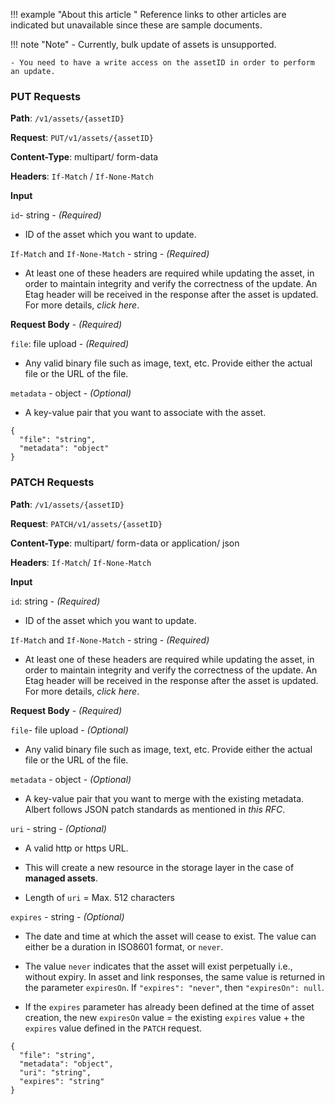 !!! example "About this article "
    Reference links to other articles are indicated but unavailable since these are sample documents.

!!! note "Note"
    - Currently, bulk update of assets is unsupported.
    
    - You need to have a write access on the assetID in order to perform an update.

### PUT Requests
**Path**: `/v1/assets/{assetID}`

**Request**: `PUT/v1/assets/{assetID}`

**Content-Type**: multipart/ form-data

**Headers**: `If-Match` / `If-None-Match`

**Input**

`id`- string - _(Required)_

* ID of the asset which you want to update.

`If-Match` and `If-None-Match` - string - _(Required)_

* At least one of these headers are required while updating the asset, in order to maintain integrity and verify the correctness of the update. An Etag header will be received in the response after the asset is updated. For more details, _click here_.

**Request Body** - _(Required)_

`file`: file upload - _(Required)_

* Any valid binary file such as image, text, etc. Provide either the actual file or the URL of the file.

`metadata` - object - _(Optional)_

* A key-value pair that you want to associate with the asset.

```
{
  "file": "string",
  "metadata": "object"
}
```

### PATCH Requests

**Path**: `/v1/assets/{assetID}`

**Request**: `PATCH/v1/assets/{assetID}`

**Content-Type**: multipart/ form-data or application/ json

**Headers**: `If-Match`/ `If-None-Match`

**Input**

`id`: string - _(Required)_

* ID of the asset which you want to update.

`If-Match` and `If-None-Match` - string - _(Required)_

* At least one of these headers are required while updating the asset, in order to maintain integrity and verify the correctness of the update. An Etag header will be received in the response after the asset is updated. For more details, _click here_.

**Request Body** - _(Required)_

`file`- file upload - _(Optional)_

* Any valid binary file such as image, text, etc. Provide either the actual file or the URL of the file.

`metadata` - object - _(Optional)_

* A key-value pair that you want to merge with the existing metadata. Albert follows JSON patch standards as mentioned in _this RFC_.

`uri` - string - _(Optional)_

* A valid http or https URL.

* This will create a new resource in the storage layer in the case of **managed assets**. 

* Length of `uri` = Max. 512 characters

`expires` - string - _(Optional)_

* The date and time at which the asset will cease to exist. The value can either be a duration in ISO8601 format, or `never`. 

* The value `never` indicates that the asset will exist perpetually i.e., without expiry. In asset and link responses, the same value is returned in the parameter `expiresOn`. If `"expires": "never"`, then `"expiresOn": null`. 

* If the `expires` parameter has already been defined at the time of asset creation, the new `expiresOn` value = the existing `expires` value + the `expires` value defined in the `PATCH` request.

```
{
  "file": "string",
  "metadata": "object",
  "uri": "string",
  "expires": "string"
}
```
